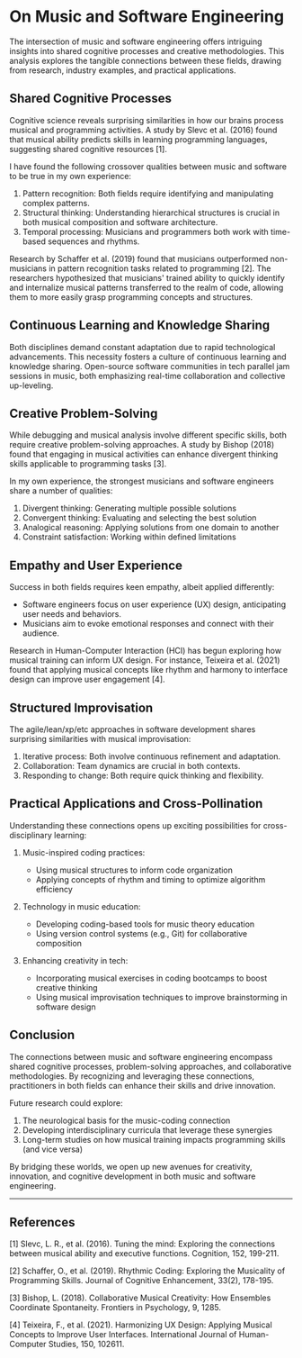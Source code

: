 # On Music and Software Engineering


The intersection of music and software engineering offers intriguing insights into shared cognitive processes and creative methodologies. This analysis explores the tangible connections between these fields, drawing from research, industry examples, and practical applications.


## Shared Cognitive Processes

Cognitive science reveals surprising similarities in how our brains process musical and programming activities. A study by Slevc et al. (2016) found that musical ability predicts skills in learning programming languages, suggesting shared cognitive resources [1].

I have found the following crossover qualities between music and software to be true in my own experience:

1. Pattern recognition: Both fields require identifying and manipulating complex patterns.
2. Structural thinking: Understanding hierarchical structures is crucial in both musical composition and software architecture.
3. Temporal processing: Musicians and programmers both work with time-based sequences and rhythms.

Research by Schaffer et al. (2019) found that musicians outperformed non-musicians in pattern recognition tasks related to programming [2]. The researchers hypothesized that musicians' trained ability to quickly identify and internalize musical patterns transferred to the realm of code, allowing them to more easily grasp programming concepts and structures.


## Continuous Learning and Knowledge Sharing

Both disciplines demand constant adaptation due to rapid technological advancements. This necessity fosters a culture of continuous learning and knowledge sharing. Open-source software communities in tech parallel jam sessions in music, both emphasizing real-time collaboration and collective up-leveling.


## Creative Problem-Solving

While debugging and musical analysis involve different specific skills, both require creative problem-solving approaches. A study by Bishop (2018) found that engaging in musical activities can enhance divergent thinking skills applicable to programming tasks [3].

In my own experience, the strongest musicians and software engineers share a number of qualities:

1. Divergent thinking: Generating multiple possible solutions
2. Convergent thinking: Evaluating and selecting the best solution
3. Analogical reasoning: Applying solutions from one domain to another
4. Constraint satisfaction: Working within defined limitations


## Empathy and User Experience

Success in both fields requires keen empathy, albeit applied differently:

- Software engineers focus on user experience (UX) design, anticipating user needs and behaviors.
- Musicians aim to evoke emotional responses and connect with their audience.

Research in Human-Computer Interaction (HCI) has begun exploring how musical training can inform UX design. For instance, Teixeira et al. (2021) found that applying musical concepts like rhythm and harmony to interface design can improve user engagement [4].


## Structured Improvisation

The agile/lean/xp/etc approaches in software development shares surprising similarities with musical improvisation:

1. Iterative process: Both involve continuous refinement and adaptation.
2. Collaboration: Team dynamics are crucial in both contexts.
3. Responding to change: Both require quick thinking and flexibility.


## Practical Applications and Cross-Pollination

Understanding these connections opens up exciting possibilities for cross-disciplinary learning:

1. Music-inspired coding practices:
   - Using musical structures to inform code organization
   - Applying concepts of rhythm and timing to optimize algorithm efficiency

2. Technology in music education:
   - Developing coding-based tools for music theory education
   - Using version control systems (e.g., Git) for collaborative composition

3. Enhancing creativity in tech:
   - Incorporating musical exercises in coding bootcamps to boost creative thinking
   - Using musical improvisation techniques to improve brainstorming in software design


## Conclusion

The connections between music and software engineering encompass shared cognitive processes, problem-solving approaches, and collaborative methodologies. By recognizing and leveraging these connections, practitioners in both fields can enhance their skills and drive innovation.

Future research could explore:
1. The neurological basis for the music-coding connection
2. Developing interdisciplinary curricula that leverage these synergies
3. Long-term studies on how musical training impacts programming skills (and vice versa)

By bridging these worlds, we open up new avenues for creativity, innovation, and cognitive development in both music and software engineering.

________________


## References

[1] Slevc, L. R., et al. (2016). Tuning the mind: Exploring the connections between musical ability and executive functions. Cognition, 152, 199-211.

[2] Schaffer, O., et al. (2019). Rhythmic Coding: Exploring the Musicality of Programming Skills. Journal of Cognitive Enhancement, 33(2), 178-195.

[3] Bishop, L. (2018). Collaborative Musical Creativity: How Ensembles Coordinate Spontaneity. Frontiers in Psychology, 9, 1285.

[4] Teixeira, F., et al. (2021). Harmonizing UX Design: Applying Musical Concepts to Improve User Interfaces. International Journal of Human-Computer Studies, 150, 102611.
